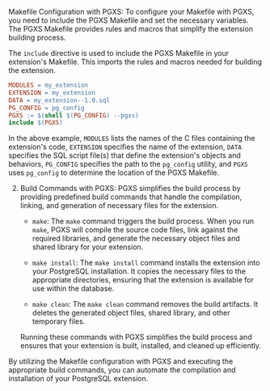Makefile Configuration with PGXS: To configure your Makefile with PGXS, you need to include the PGXS Makefile and set the necessary variables. The PGXS Makefile provides rules and macros that simplify the extension building process.
    
   The `include` directive is used to include the PGXS Makefile in your extension's Makefile. This imports the rules and macros needed for building the extension.
   
```makefile
MODULES = my_extension
EXTENSION = my_extension
DATA = my_extension--1.0.sql
PG_CONFIG = pg_config
PGXS := $(shell $(PG_CONFIG) --pgxs)
include $(PGXS)
```
    
   In the above example, `MODULES` lists the names of the C files containing the extension's code, `EXTENSION` specifies the name of the extension, `DATA` specifies the SQL script file(s) that define the extension's objects and behaviors, `PG_CONFIG` specifies the path to the `pg_config` utility, and `PGXS` uses `pg_config` to determine the location of the PGXS Makefile.
    
2.  Build Commands with PGXS: PGXS simplifies the build process by providing predefined build commands that handle the compilation, linking, and generation of necessary files for the extension.
    
    -   `make`: The `make` command triggers the build process. When you run `make`, PGXS will compile the source code files, link against the required libraries, and generate the necessary object files and shared library for your extension.
    
    -   `make install`: The `make install` command installs the extension into your PostgreSQL installation. It copies the necessary files to the appropriate directories, ensuring that the extension is available for use within the database.
    
    -   `make clean`: The `make clean` command removes the build artifacts. It deletes the generated object files, shared library, and other temporary files.
    
    Running these commands with PGXS simplifies the build process and ensures that your extension is built, installed, and cleaned up efficiently.
    

By utilizing the Makefile configuration with PGXS and executing the appropriate build commands, you can automate the compilation and installation of your PostgreSQL extension.
